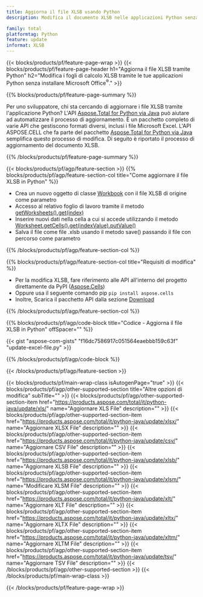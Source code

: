 ```yaml
---
title: Aggiorna il file XLSB usando Python
description: Modifica il documento XLSB nelle applicazioni Python senza utilizzare Microsoft Excel. 

family: total
platformtag: Python
feature: update
informat: XLSB
---
```

{{< blocks/products/pf/feature-page-wrap >}}
{{< blocks/products/pf/feature-page-header h1="Aggiorna il file XLSB tramite Python" h2="Modifica i fogli di calcolo XLSB tramite le tue applicazioni Python senza installare Microsoft Office<sup>&reg;</sup>." >}}

{{% blocks/products/pf/feature-page-summary %}}

Per uno sviluppatore, chi sta cercando di aggiornare i file XLSB tramite l'applicazione Python? L'API [Aspose.Total for Python via Java](https://products.aspose.com/total/python-java/) può aiutare ad automatizzare il processo di aggiornamento. È un pacchetto completo di varie API che gestiscono formati diversi, inclusi i file Microsoft Excel. L'API ASPOSE.CELL che fa parte del pacchetto [Aspose.Total for Python via Java](https://products.aspose.com/total/python-java/) semplifica questo processo di modifica. Di seguito è riportato il processo di aggiornamento del documento XLSB.

{{% /blocks/products/pf/feature-page-summary %}}

{{< blocks/products/pf/agp/feature-section >}}
{{% blocks/products/pf/agp/feature-section-col title="Come aggiornare il file XLSB in Python" %}}

- Crea un nuovo oggetto di classe [Workbook](https://reference.aspose.com/cells/python-java/asposecells.api/Workbook) con il file XLSB di origine come parametro
- Accesso al relativo foglio di lavoro tramite il metodo [getWorksheets().get(index)](https://reference.aspose.com/cells/python/asposecells.api/workbook#Worksheets)
- Inserire nuovi dati nella cella a cui si accede utilizzando il metodo [Worksheet.getCells().get(indexValue).putValue()](https://reference.aspose.com/cells/python/asposecells.api/worksheet#Cells)
- Salva il file come file .xlsb usando il metodo save() passando il file con percorso come parametro

{{% /blocks/products/pf/agp/feature-section-col %}}

{{% blocks/products/pf/agp/feature-section-col title="Requisiti di modifica" %}}

- Per la modifica XLSB, fare riferimento alle API all'interno del progetto direttamente da PyPI ([Aspose.Cells](https://pypi.org/project/aspose-cells/))
- Oppure usa il seguente comando pip ```pip install aspose.cells``` 
- Inoltre, Scarica il pacchetto API dalla sezione [Download](https://releases.aspose.com/cells/python-java)

{{% /blocks/products/pf/agp/feature-section-col %}}

{{% blocks/products/pf/agp/code-block title="Codice - Aggiorna il file XLSB in Python" offSpacer="" %}}

{{< gist "aspose-com-gists" "f16dc7586917c051564eaebbb159c63f" "update-excel-file.py" >}}

{{% /blocks/products/pf/agp/code-block %}}

{{< /blocks/products/pf/agp/feature-section >}}

{{< blocks/products/pf/main-wrap-class isAutogenPage="true" >}}
{{< blocks/products/pf/agp/other-supported-section title="Altre opzioni di modifica" subTitle="" >}}
{{< blocks/products/pf/agp/other-supported-section-item href="https://products.aspose.com/total/it/python-java/update/xls/" name="Aggiornare XLS File" description="" >}}
{{< blocks/products/pf/agp/other-supported-section-item href="https://products.aspose.com/total/it/python-java/update/xlsx/" name="Aggiornare XLSX File" description="" >}}
{{< blocks/products/pf/agp/other-supported-section-item href="https://products.aspose.com/total/it/python-java/update/csv/" name="Aggiornare CSV File" description="" >}}
{{< blocks/products/pf/agp/other-supported-section-item href="https://products.aspose.com/total/it/python-java/update/xlsb/" name="Aggiornare XLSB File" description="" >}}
{{< blocks/products/pf/agp/other-supported-section-item href="https://products.aspose.com/total/it/python-java/update/xlsm/" name="Modificare XLSM File" description="" >}}
{{< blocks/products/pf/agp/other-supported-section-item href="https://products.aspose.com/total/it/python-java/update/xlt/" name="Aggiornare XLT File" description="" >}}
{{< blocks/products/pf/agp/other-supported-section-item href="https://products.aspose.com/total/it/python-java/update/xltx/" name="Aggiornare XLTX File" description="" >}}
{{< blocks/products/pf/agp/other-supported-section-item href="https://products.aspose.com/total/it/python-java/update/xltm/" name="Aggiornare XLTM File" description="" >}}
{{< blocks/products/pf/agp/other-supported-section-item href="https://products.aspose.com/total/it/python-java/update/tsv/" name="Aggiornare TSV File" description="" >}}
{{< /blocks/products/pf/agp/other-supported-section >}}
{{< /blocks/products/pf/main-wrap-class >}}

{{< /blocks/products/pf/feature-page-wrap >}}